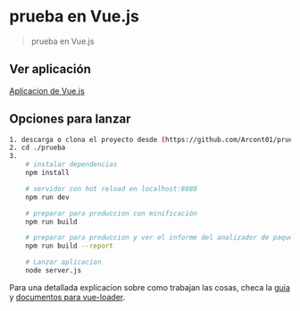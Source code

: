 # prueba en Vue.js

> prueba en Vue.js

## Ver aplicación
[Aplicacion de Vue.js](https://ar3d-app.herokuapp.com)

## Opciones para lanzar

``` bash
1. descarga o clona el proyecto desde (https://github.com/Arcont01/prueba)
2. cd ./prueba
3. 
    # instalar dependencias
    npm install

    # servidor con hot reload en localhost:8080
    npm run dev

    # preparar para produccion con minificación
    npm run build

    # preparar para produccion y ver el informe del analizador de paquetes
    npm run build --report

    # Lanzar aplicacion
    node server.js
```

Para una detallada explicacion sobre como trabajan las cosas, checa la [guia](http://vuejs-templates.github.io/webpack/) y [documentos para vue-loader](http://vuejs.github.io/vue-loader).
